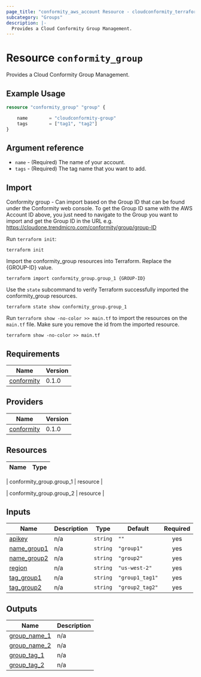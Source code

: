 ```yaml
---
page_title: "conformity_aws_account Resource - cloudconformity_terraform"
subcategory: "Groups"
description: |-
  Provides a Cloud Conformity Group Management.
---
```


# Resource `conformity_group`
Provides a Cloud Conformity Group Management.

## Example Usage
```terraform
resource "conformity_group" "group" {

    name        = "cloudconformity-group"
    tags        = ["tag1", "tag2"]
}
```

## Argument reference
 - `name` - (Required) The name of your account.
 - `tags` - (Required) The tag name that you want to add.

## Import
Conformity group - Can import based on the Group ID that can be found under the Conformity web console.
To get the Group ID same with the AWS Account ID above, you just need to navigate to the Group you want to import and get the
Group ID in the URL e.g. https://cloudone.trendmicro.com/conformity/group/group-ID

Run `terraform init`:
```hcl
terraform init
```

Import the conformity_group resources into Terraform. Replace the {GROUP-ID} value.
```hcl
terraform import conformity_group.group_1 {GROUP-ID}
```

Use the `state` subcommand to verify Terraform successfully imported the conformity_group resources.
```hcl
terraform state show conformity_group.group_1
```

Run `terraform show -no-color >> main.tf` to import the resources on the `main.tf` file. Make sure you remove the id from the imported resource.
```hcl
terraform show -no-color >> main.tf
```

## Requirements

| Name | Version |
|------|---------|
| <a name="requirement_conformity"></a> [conformity](#requirement\_conformity) | 0.1.0 |

## Providers

| Name | Version |
|------|---------|
| <a name="provider_conformity"></a> [conformity](#provider\_conformity) | 0.1.0 |

## Resources

| Name | Type |
|------|------|

| conformity_group.group_1 | resource |

| conformity_group.group_2 | resource |

## Inputs

| Name | Description | Type | Default | Required |
|------|-------------|------|---------|:--------:|
| <a name="input_apikey"></a> [apikey](#input\_apikey) | n/a | `string` | `""` | yes |
| <a name="input_name_group1"></a> [name\_group1](#input\_name\_group1) | n/a | `string` | `"group1"` | yes |
| <a name="input_name_group2"></a> [name\_group2](#input\_name\_group2) | n/a | `string` | `"group2"` | yes |
| <a name="input_region"></a> [region](#input\_region) | n/a | `string` | `"us-west-2"` | yes |
| <a name="input_tag_group1"></a> [tag\_group1](#input\_tag\_group1) | n/a | `string` | `"group1_tag1"` | yes |
| <a name="input_tag_group2"></a> [tag\_group2](#input\_tag\_group2) | n/a | `string` | `"group2_tag2"` | yes |

## Outputs

| Name | Description |
|------|-------------|
| <a name="output_group_name_1"></a> [group\_name\_1](#output\_group\_name\_1) | n/a |
| <a name="output_group_name_2"></a> [group\_name\_2](#output\_group\_name\_2) | n/a |
| <a name="output_group_tag_1"></a> [group\_tag\_1](#output\_group\_tag\_1) | n/a |
| <a name="output_group_tag_2"></a> [group\_tag\_2](#output\_group\_tag\_2) | n/a |
